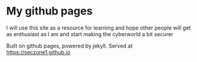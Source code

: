 # My github pages

I will use this site as a resource for learning and hope other people will get as enthusiast as I am and start making the cyberworld a bit securer

Built on github pages, powered by jekyll.
Served at <https://seczone1.github.io>

